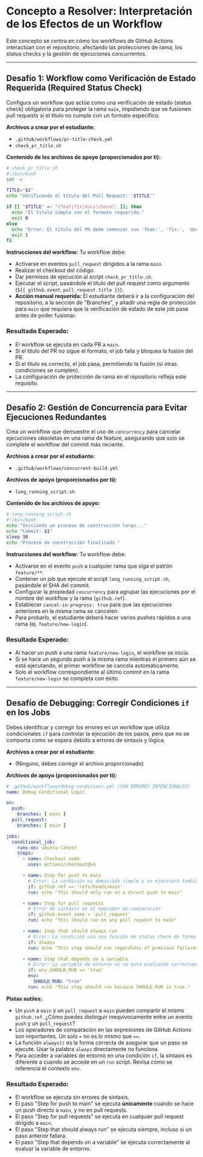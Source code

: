 # Concepto a Resolver: Interpretación de los Efectos de un Workflow

Este concepto se centra en cómo los workflows de GitHub Actions interactúan con el repositorio, afectando las protecciones de rama, los status checks y la gestión de ejecuciones concurrentes.

---

## Desafío 1: Workflow como Verificación de Estado Requerida (Required Status Check)

Configura un workflow que actúe como una verificación de estado (status check) obligatoria para proteger la rama `main`, impidiendo que se fusionen pull requests si el título no cumple con un formato específico.

**Archivos a crear por el estudiante:**
- `.github/workflows/pr-title-check.yml`
- `check_pr_title.sh`

**Contenido de los archivos de apoyo (proporcionados por ti):**
```bash
# check_pr_title.sh
#!/bin/bash
set -e

TITLE="$1"
echo "Verificando el título del Pull Request: '$TITLE'"

if [[ "$TITLE" =~ ^(feat|fix|docs|chore): ]]; then
  echo "El título cumple con el formato requerido."
  exit 0
else
  echo "Error: El título del PR debe comenzar con 'feat:', 'fix:', 'docs:', o 'chore:'."
  exit 1
fi
```

**Instrucciones del workflow:**
Tu workflow debe:
- Activarse en eventos `pull_request` dirigidos a la rama `main`.
- Realizar el checkout del código.
- Dar permisos de ejecución al script `check_pr_title.sh`.
- Ejecutar el script, pasándole el título del pull request como argumento (`${{ github.event.pull_request.title }}`).
- **Acción manual requerida:** El estudiante deberá ir a la configuración del repositorio, a la sección de "Branches", y añadir una regla de protección para `main` que requiera que la verificación de estado de este job pase antes de poder fusionar.

### Resultado Esperado:
- El workflow se ejecuta en cada PR a `main`.
- Si el título del PR no sigue el formato, el job falla y bloquea la fusión del PR.
- Si el título es correcto, el job pasa, permitiendo la fusión (si otras condiciones se cumplen).
- La configuración de protección de rama en el repositorio refleja este requisito.

---

## Desafío 2: Gestión de Concurrencia para Evitar Ejecuciones Redundantes

Crea un workflow que demuestre el uso de `concurrency` para cancelar ejecuciones obsoletas en una rama de feature, asegurando que solo se complete el workflow del commit más reciente.

**Archivos a crear por el estudiante:**
- `.github/workflows/concurrent-build.yml`

**Archivos de apoyo (proporcionados por ti):**
- `long_running_script.sh`

**Contenido de los archivos de apoyo:**
```bash
# long_running_script.sh
#!/bin/bash
echo "Iniciando un proceso de construcción largo..."
echo "Commit: $1"
sleep 30
echo "Proceso de construcción finalizado."
```

**Instrucciones del workflow:**
Tu workflow debe:
- Activarse en el evento `push` a cualquier rama que siga el patrón `feature/**`.
- Contener un job que ejecute el script `long_running_script.sh`, pasándole el SHA del commit.
- Configurar la propiedad `concurrency` para agrupar las ejecuciones por el nombre del workflow y la rama (`github.ref`).
- Establecer `cancel-in-progress: true` para que las ejecuciones anteriores en la misma rama se cancelen.
- Para probarlo, el estudiante deberá hacer varios pushes rápidos a una rama (ej. `feature/new-login`).

### Resultado Esperado:
- Al hacer un push a una rama `feature/new-login`, el workflow se inicia.
- Si se hace un segundo push a la misma rama mientras el primero aún se está ejecutando, el primer workflow se cancela automáticamente.
- Solo el workflow correspondiente al último commit en la rama `feature/new-login` se completa con éxito.

---

## Desafío de Debugging: Corregir Condiciones `if` en los Jobs

Debes identificar y corregir los errores en un workflow que utiliza condicionales `if` para controlar la ejecución de los pasos, pero que no se comporta como se espera debido a errores de sintaxis y lógica.

**Archivos a crear por el estudiante:**
- (Ninguno, debes corregir el archivo proporcionado)

**Archivos de apoyo (proporcionados por ti):**
```yaml
# .github/workflows/debug-conditions.yml (CON ERRORES INTENCIONALES)
name: Debug Conditional Logic

on:
  push:
    branches: [ main ]
  pull_request:
    branches: [ main ]

jobs:
  conditional_job:
    runs-on: ubuntu-latest
    steps:
      - name: Checkout code
        uses: actions/checkout@v4

      - name: Step for push to main
        # Error: La condición es demasiado simple y se ejecutará también en PRs
        if: github.ref == 'refs/heads/main'
        run: echo "This should only run on a direct push to main"

      - name: Step for pull requests
        # Error de sintaxis en el operador de comparación
        if: github.event_name = 'pull_request'
        run: echo "This should run on any pull request to main"

      - name: Step that should always run
        # Error: La condición usa una función de status check de forma incorrecta
        if: always
        run: echo "This step should run regardless of previous failures."

      - name: Step that depends on a variable
        # Error: La variable de entorno no se está evaluando correctamente en la condición
        if: env.SHOULD_RUN == 'true'
        env:
          SHOULD_RUN: "true"
        run: echo "This step should run because SHOULD_RUN is true."
```

**Pistas sutiles:**
- Un `push` a `main` y un `pull_request` a `main` pueden compartir el mismo `github.ref`. ¿Cómo puedes distinguir inequívocamente entre un evento `push` y un `pull_request`?
- Los operadores de comparación en las expresiones de GitHub Actions son importantes. Un solo `=` no es lo mismo que `==`.
- La función `always()` es la forma correcta de asegurar que un paso se ejecute. Usar la palabra `always` directamente no funciona.
- Para acceder a variables de entorno en una condición `if`, la sintaxis es diferente a cuando se accede en un `run` script. Revisa cómo se referencia el contexto `env`.

### Resultado Esperado:
- El workflow se ejecuta sin errores de sintaxis.
- El paso "Step for push to main" se ejecuta **únicamente** cuando se hace un push directo a `main`, y no en pull requests.
- El paso "Step for pull requests" se ejecuta en cualquier pull request dirigido a `main`.
- El paso "Step that should always run" se ejecuta siempre, incluso si un paso anterior fallara.
- El paso "Step that depends on a variable" se ejecuta correctamente al evaluar la variable de entorno.
